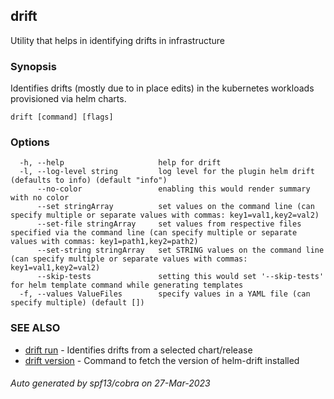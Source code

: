 ## drift

Utility that helps in identifying drifts in infrastructure

### Synopsis

Identifies drifts (mostly due to in place edits) in the kubernetes workloads provisioned via helm charts.

```
drift [command] [flags]
```

### Options

```
  -h, --help                     help for drift
  -l, --log-level string         log level for the plugin helm drift (defaults to info) (default "info")
      --no-color                 enabling this would render summary with no color
      --set stringArray          set values on the command line (can specify multiple or separate values with commas: key1=val1,key2=val2)
      --set-file stringArray     set values from respective files specified via the command line (can specify multiple or separate values with commas: key1=path1,key2=path2)
      --set-string stringArray   set STRING values on the command line (can specify multiple or separate values with commas: key1=val1,key2=val2)
      --skip-tests               setting this would set '--skip-tests' for helm template command while generating templates
  -f, --values ValueFiles        specify values in a YAML file (can specify multiple) (default [])
```

### SEE ALSO

* [drift run](drift_run.md)	 - Identifies drifts from a selected chart/release
* [drift version](drift_version.md)	 - Command to fetch the version of helm-drift installed

###### Auto generated by spf13/cobra on 27-Mar-2023
